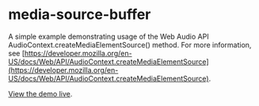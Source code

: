 media-source-buffer
===================

A simple example demonstrating usage of the Web Audio API AudioContext.createMediaElementSource() method. For more information, see [https://developer.mozilla.org/en-US/docs/Web/API/AudioContext.createMediaElementSource](https://developer.mozilla.org/en-US/docs/Web/API/AudioContext.createMediaElementSource).

[View the demo live](http://mdn.github.io/media-source-buffer/).

